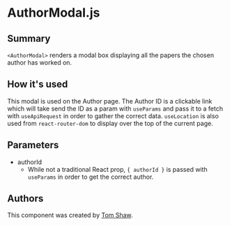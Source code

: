 # AuthorModal.js

## Summary
`<AuthorModal>` renders a modal box displaying all the papers the chosen author has worked on.

## How it's used
This modal is used on the Author page. The Author ID is a clickable link which will take send the ID as a param with `useParams` and pass it to a fetch with `useApiRequest` in order to gather the correct data. `useLocation` is also used from `react-router-dom` to display over the top of the current page.

## Parameters
* authorId
    * While not a traditional React prop, `{ authorId }` is passed with `useParams` in order to get the correct author.

## Authors
This component was created by [Tom Shaw](https://github.com/tomshaw650).
